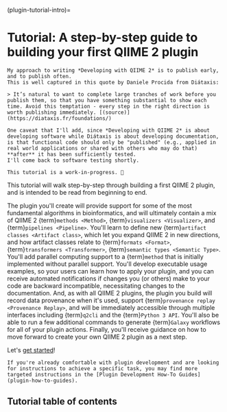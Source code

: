 (plugin-tutorial-intro)=
# Tutorial: A step-by-step guide to building your first QIIME 2 plugin

```{note}
My approach to writing *Developing with QIIME 2* is to publish early, and to publish often.
This is well captured in this quote by Daniele Procida from Diátaxis:

> It’s natural to want to complete large tranches of work before you publish them, so that you have something substantial to show each time. Avoid this temptation - every step in the right direction is worth publishing immediately. [(source)](https://diataxis.fr/foundations/)

One caveat that I'll add, since *Developing with QIIME 2* is about developing software while Diátaxis is about developing documentation, is that functional code should only be "published" (e.g., applied in real world applications or shared with others who may do that) **after** it has been sufficiently tested.
I'll come back to software testing shortly.

This tutorial is a work-in-progress. 🚜
```

This tutorial will walk step-by-step through building a first QIIME 2 plugin, and is intended to be read from beginning to end.

The plugin you'll create will provide support for some of the most fundamental algorithms in bioinformatics, and will ultimately contain a mix of QIIME 2 {term}`methods <Method>`, {term}`visualizers <Visualizer>`, and {term}`pipelines <Pipeline>`.
You'll learn to define new {term}`artifact classes <Artifact class>`, which let you expand QIIME 2 in new directions, and how artifact classes relate to {term}`formats <Format>`, {term}`transformers <Transformer>`, {term}`semantic types <Semantic Type>`.
You'll add parallel computing support to a {term}`method` that is initially implemented without parallel support.
You'll develop executable usage examples, so your users can learn how to apply your plugin, and you can receive automated notifications if changes you (or others) make to your code are backward incompatible, necessitating changes to the documentation.
And, as with all QIIME 2 plugins, the plugin you build will record data provenance when it's used, support {term}`provenance replay <Provenance Replay>`, and will be immediately accessible through multiple interfaces including {term}`q2cli` and the {term}`Python 3 API`.
You'll also be able to run a few additional commands to generate {term}`Galaxy` workflows for all of your plugin actions.
Finally, you'll receive guidance on how to move forward to create your own QIIME 2 plugin as a next step.

Let's [get started](plugin-from-template)!

```{note}
If you're already comfortable with plugin development and are looking for instructions to achieve a specific task, you may find more targeted instructions in the [Plugin Development How-To Guides](plugin-how-to-guides).
```

## Tutorial table of contents

```{tableofcontents}
```
